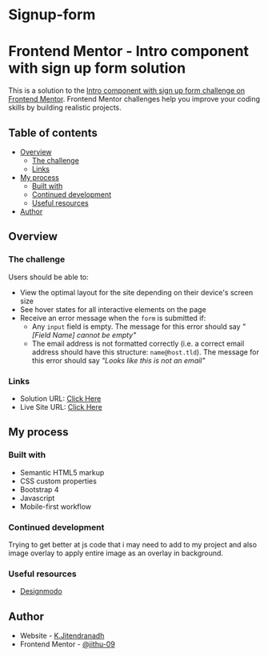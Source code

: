 # Signup-form

# Frontend Mentor - Intro component with sign up form solution

This is a solution to the [Intro component with sign up form challenge on Frontend Mentor](https://www.frontendmentor.io/challenges/intro-component-with-signup-form-5cf91bd49edda32581d28fd1). Frontend Mentor challenges help you improve your coding skills by building realistic projects. 

## Table of contents

- [Overview](#overview)
  - [The challenge](#the-challenge)
  - [Links](#links)
- [My process](#my-process)
  - [Built with](#built-with)
  - [Continued development](#continued-development)
  - [Useful resources](#useful-resources)
- [Author](#author)


## Overview

### The challenge

Users should be able to:

- View the optimal layout for the site depending on their device's screen size
- See hover states for all interactive elements on the page
- Receive an error message when the `form` is submitted if:
  - Any `input` field is empty. The message for this error should say *"[Field Name] cannot be empty"*
  - The email address is not formatted correctly (i.e. a correct email address should have this structure: `name@host.tld`). The message for this error should say *"Looks like this is not an email"*



### Links

- Solution URL: [Click Here](https://github.com/jithu-09/Signup-form/edit/main/README.md)
- Live Site URL: [Click Here](https://signup-form-pi.vercel.app/)

## My process

### Built with

- Semantic HTML5 markup
- CSS custom properties
- Bootstrap 4
- Javascript
- Mobile-first workflow

### Continued development

Trying to get better at js code that i may need to add to my project and also image overlay to apply entire image as an overlay in background.


### Useful resources

- [Designmodo](https://designmodo.com/validate-forms-bootstrap/) 


## Author

- Website - [K.Jitendranadh](https://github.com/jithu-09)
- Frontend Mentor - [@jithu-09](https://www.frontendmentor.io/profile/jithu-09)



